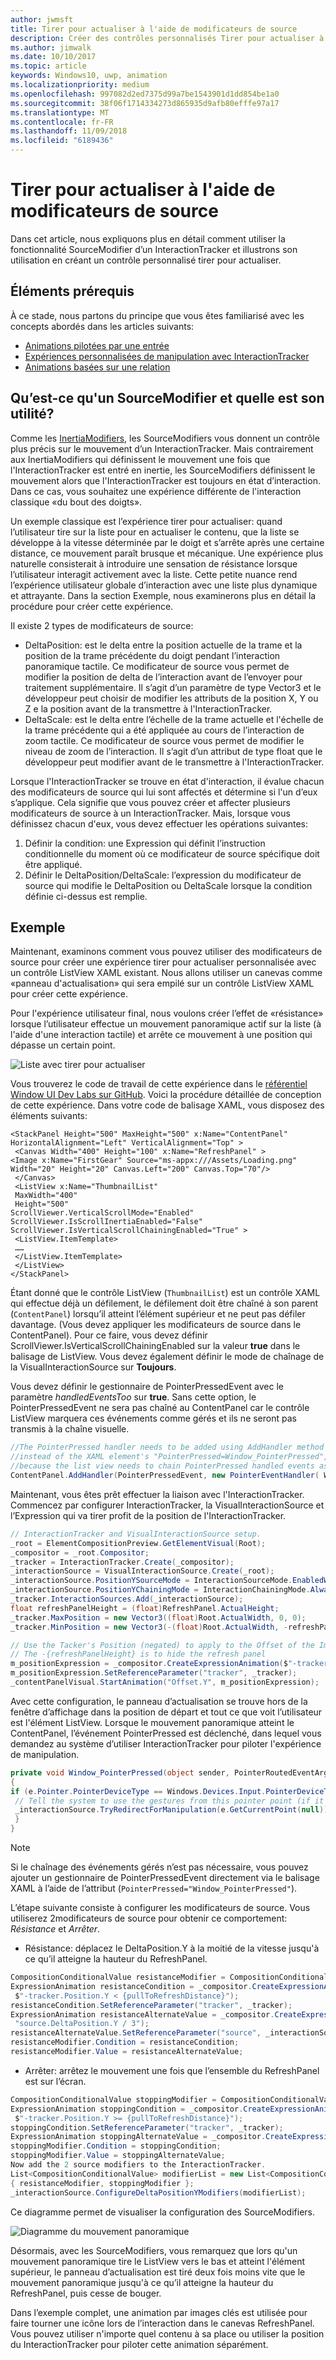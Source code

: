 ```yaml
---
author: jwmsft
title: Tirer pour actualiser à l'aide de modificateurs de source
description: Créer des contrôles personnalisés Tirer pour actualiser à l’aide de SourceModifiers
ms.author: jimwalk
ms.date: 10/10/2017
ms.topic: article
keywords: Windows10, uwp, animation
ms.localizationpriority: medium
ms.openlocfilehash: 997082d2ed7375d99a7be1543901d1dd854be1a0
ms.sourcegitcommit: 38f06f1714334273d865935d9afb80efffe97a17
ms.translationtype: MT
ms.contentlocale: fr-FR
ms.lasthandoff: 11/09/2018
ms.locfileid: "6189436"
---
```

# <a name="pull-to-refresh-with-source-modifiers"></a>Tirer pour actualiser à l'aide de modificateurs de source

Dans cet article, nous expliquons plus en détail comment utiliser la fonctionnalité SourceModifier d’un InteractionTracker et illustrons son utilisation en créant un contrôle personnalisé tirer pour actualiser.

## <a name="prerequisites"></a>Éléments prérequis

À ce stade, nous partons du principe que vous êtes familiarisé avec les concepts abordés dans les articles suivants:

- [Animations pilotées par une entrée](input-driven-animations.md)
- [Expériences personnalisées de manipulation avec InteractionTracker](interaction-tracker-manipulations.md)
- [Animations basées sur une relation](relation-animations.md)

## <a name="what-is-a-sourcemodifier-and-why-are-they-useful"></a>Qu’est-ce qu'un SourceModifier et quelle est son utilité?

Comme les [InertiaModifiers](inertia-modifiers.md), les SourceModifiers vous donnent un contrôle plus précis sur le mouvement d’un InteractionTracker. Mais contrairement aux InertiaModifiers qui définissent le mouvement une fois que l'InteractionTracker est entré en inertie, les SourceModifiers définissent le mouvement alors que l'InteractionTracker est toujours en état d’interaction. Dans ce cas, vous souhaitez une expérience différente de l'interaction classique «du bout des doigts».

Un exemple classique est l’expérience tirer pour actualiser: quand l’utilisateur tire sur la liste pour en actualiser le contenu, que la liste se développe à la vitesse déterminée par le doigt et s’arrête après une certaine distance, ce mouvement paraît brusque et mécanique. Une expérience plus naturelle consisterait à introduire une sensation de résistance lorsque l’utilisateur interagit activement avec la liste. Cette petite nuance rend l’expérience utilisateur globale d’interaction avec une liste plus dynamique et attrayante. Dans la section Exemple, nous examinerons plus en détail la procédure pour créer cette expérience.

Il existe 2 types de modificateurs de source:

- DeltaPosition: est le delta entre la position actuelle de la trame et la position de la trame précédente du doigt pendant l’interaction panoramique tactile. Ce modificateur de source vous permet de modifier la position de delta de l’interaction avant de l’envoyer pour traitement supplémentaire. Il s’agit d’un paramètre de type Vector3 et le développeur peut choisir de modifier les attributs de la position X, Y ou Z e la position avant de la transmettre à l'InteractionTracker.
- DeltaScale: est le delta entre l’échelle de la trame actuelle et l'échelle de la trame précédente qui a été appliquée au cours de l’interaction de zoom tactile. Ce modificateur de source vous permet de modifier le niveau de zoom de l’interaction. Il s’agit d’un attribut de type float que le développeur peut modifier avant de le transmettre à l'InteractionTracker.

Lorsque l'InteractionTracker se trouve en état d'interaction, il évalue chacun des modificateurs de source qui lui sont affectés et détermine si l'un d’eux s’applique. Cela signifie que vous pouvez créer et affecter plusieurs modificateurs de source à un InteractionTracker. Mais, lorsque vous définissez chacun d'eux, vous devez effectuer les opérations suivantes:

1. Définir la condition: une Expression qui définit l’instruction conditionnelle du moment où ce modificateur de source spécifique doit être appliqué.
1. Définir le DeltaPosition/DeltaScale: l’expression du modificateur de source qui modifie le DeltaPosition ou DeltaScale lorsque la condition définie ci-dessus est remplie.

## <a name="example"></a>Exemple

Maintenant, examinons comment vous pouvez utiliser des modificateurs de source pour créer une expérience tirer pour actualiser personnalisée avec un contrôle ListView XAML existant. Nous allons utiliser un canevas comme «panneau d'actualisation» qui sera empilé sur un contrôle ListView XAML pour créer cette expérience.

Pour l'expérience utilisateur final, nous voulons créer l’effet de «résistance» lorsque l’utilisateur effectue un mouvement panoramique actif sur la liste (à l'aide d'une interaction tactile) et arrête ce mouvement à une position qui dépasse un certain point.

![Liste avec tirer pour actualiser](images/animation/city-list.gif)

Vous trouverez le code de travail de cette expérience dans le [référentiel Window UI Dev Labs sur GitHub](https://github.com/Microsoft/WindowsUIDevLabs). Voici la procédure détaillée de conception de cette expérience.
Dans votre code de balisage XAML, vous disposez des éléments suivants:

```xaml
<StackPanel Height="500" MaxHeight="500" x:Name="ContentPanel" HorizontalAlignment="Left" VerticalAlignment="Top" >
 <Canvas Width="400" Height="100" x:Name="RefreshPanel" >
<Image x:Name="FirstGear" Source="ms-appx:///Assets/Loading.png" Width="20" Height="20" Canvas.Left="200" Canvas.Top="70"/>
 </Canvas>
 <ListView x:Name="ThumbnailList"
 MaxWidth="400"
 Height="500"
ScrollViewer.VerticalScrollMode="Enabled" ScrollViewer.IsScrollInertiaEnabled="False" ScrollViewer.IsVerticalScrollChainingEnabled="True" >
 <ListView.ItemTemplate>
 ……
 </ListView.ItemTemplate>
 </ListView>
</StackPanel>
```

Étant donné que le contrôle ListView (`ThumbnailList`) est un contrôle XAML qui effectue déjà un défilement, le défilement doit être chaîné à son parent (`ContentPanel`) lorsqu’il atteint l’élément supérieur et ne peut pas défiler davantage. (Vous devez appliquer les modificateurs de source dans le ContentPanel). Pour ce faire, vous devez définir ScrollViewer.IsVerticalScrollChainingEnabled sur la valeur **true** dans le balisage de ListView. Vous devez également définir le mode de chaînage de la VisualInteractionSource sur **Toujours**.

Vous devez définir le gestionnaire de PointerPressedEvent avec le paramètre _handledEventsToo_ sur **true**. Sans cette option, le PointerPressedEvent ne sera pas chaîné au ContentPanel car le contrôle ListView marquera ces événements comme gérés et ils ne seront pas transmis à la chaîne visuelle.

```csharp
//The PointerPressed handler needs to be added using AddHandler method with the //handledEventsToo boolean set to "true"
//instead of the XAML element's "PointerPressed=Window_PointerPressed",
//because the list view needs to chain PointerPressed handled events as well.
ContentPanel.AddHandler(PointerPressedEvent, new PointerEventHandler( Window_PointerPressed), true);
```

Maintenant, vous êtes prêt effectuer la liaison avec l'InteractionTracker. Commencez par configurer InteractionTracker, la VisualInteractionSource et l’Expression qui va tirer profit de la position de l'InteractionTracker.

```csharp
// InteractionTracker and VisualInteractionSource setup.
_root = ElementCompositionPreview.GetElementVisual(Root);
_compositor = _root.Compositor;
_tracker = InteractionTracker.Create(_compositor);
_interactionSource = VisualInteractionSource.Create(_root);
_interactionSource.PositionYSourceMode = InteractionSourceMode.EnabledWithInertia;
_interactionSource.PositionYChainingMode = InteractionChainingMode.Always;
_tracker.InteractionSources.Add(_interactionSource);
float refreshPanelHeight = (float)RefreshPanel.ActualHeight;
_tracker.MaxPosition = new Vector3((float)Root.ActualWidth, 0, 0);
_tracker.MinPosition = new Vector3(-(float)Root.ActualWidth, -refreshPanelHeight, 0);

// Use the Tacker's Position (negated) to apply to the Offset of the Image.
// The -{refreshPanelHeight} is to hide the refresh panel
m_positionExpression = _compositor.CreateExpressionAnimation($"-tracker.Position.Y - {refreshPanelHeight} ");
m_positionExpression.SetReferenceParameter("tracker", _tracker);
_contentPanelVisual.StartAnimation("Offset.Y", m_positionExpression);
```

Avec cette configuration, le panneau d’actualisation se trouve hors de la fenêtre d’affichage dans la position de départ et tout ce que voit l’utilisateur est l'élément ListView. Lorsque le mouvement panoramique atteint le ContentPanel, l’événement PointerPressed est déclenché, dans lequel vous demandez au système d’utiliser InteractionTracker pour piloter l'expérience de manipulation.

```csharp
private void Window_PointerPressed(object sender, PointerRoutedEventArgs e)
{
if (e.Pointer.PointerDeviceType == Windows.Devices.Input.PointerDeviceType.Touch) {
 // Tell the system to use the gestures from this pointer point (if it can).
 _interactionSource.TryRedirectForManipulation(e.GetCurrentPoint(null));
 }
}
```

> [!NOTE]
> Si le chaînage des événements gérés n’est pas nécessaire, vous pouvez ajouter un gestionnaire de PointerPressedEvent directement via le balisage XAML à l’aide de l’attribut (`PointerPressed="Window_PointerPressed"`).

L’étape suivante consiste à configurer les modificateurs de source. Vous utiliserez 2modificateurs de source pour obtenir ce comportement: _Résistance_ et _Arrêter_.

- Résistance: déplacez le DeltaPosition.Y à la moitié de la vitesse jusqu'à ce qu’il atteigne la hauteur du RefreshPanel.

```csharp
CompositionConditionalValue resistanceModifier = CompositionConditionalValue.Create (_compositor);
ExpressionAnimation resistanceCondition = _compositor.CreateExpressionAnimation(
 $"-tracker.Position.Y < {pullToRefreshDistance}");
resistanceCondition.SetReferenceParameter("tracker", _tracker);
ExpressionAnimation resistanceAlternateValue = _compositor.CreateExpressionAnimation(
 "source.DeltaPosition.Y / 3");
resistanceAlternateValue.SetReferenceParameter("source", _interactionSource);
resistanceModifier.Condition = resistanceCondition;
resistanceModifier.Value = resistanceAlternateValue;
```

- Arrêter: arrêtez le mouvement une fois que l’ensemble du RefreshPanel est sur l’écran.

```csharp
CompositionConditionalValue stoppingModifier = CompositionConditionalValue.Create (_compositor);
ExpressionAnimation stoppingCondition = _compositor.CreateExpressionAnimation(
 $"-tracker.Position.Y >= {pullToRefreshDistance}");
stoppingCondition.SetReferenceParameter("tracker", _tracker);
ExpressionAnimation stoppingAlternateValue = _compositor.CreateExpressionAnimation("0");
stoppingModifier.Condition = stoppingCondition;
stoppingModifier.Value = stoppingAlternateValue;
Now add the 2 source modifiers to the InteractionTracker.
List<CompositionConditionalValue> modifierList = new List<CompositionConditionalValue>()
{ resistanceModifier, stoppingModifier };
_interactionSource.ConfigureDeltaPositionYModifiers(modifierList);
```

Ce diagramme permet de visualiser la configuration des SourceModifiers.

![Diagramme du mouvement panoramique](images/animation/source-modifiers-diagram.png)

Désormais, avec les SourceModifiers, vous remarquez que lors qu'un mouvement panoramique tire le ListView vers le bas et atteint l'élément supérieur, le panneau d’actualisation est tiré deux fois moins vite que le mouvement panoramique jusqu'à ce qu’il atteigne la hauteur du RefreshPanel, puis cesse de bouger.

Dans l’exemple complet, une animation par images clés est utilisée pour faire tourner une icône lors de l’interaction dans le canevas RefreshPanel. Vous pouvez utiliser n'importe quel contenu à sa place ou utiliser la position du InteractionTracker pour piloter cette animation séparément.
